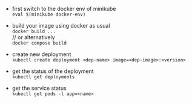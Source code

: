 - first switch to the docker env of minikube  
`eval $(minikube docker-env)`

- build your image using docker as usual  
`docker build ...`  
// or alternatively  
`docker compose build`

- create new deployment  
`kubectl create deployment <dep-name> image=<dep-image>:<version>`

- get the status of the deployment  
`kubectl get deployments`

- get the service status  
`kubectl get pods -l app=<name>`
